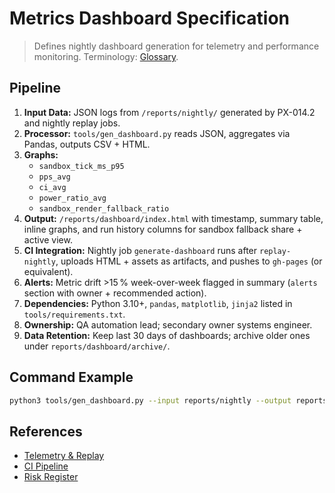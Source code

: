 # Metrics Dashboard Specification

> Defines nightly dashboard generation for telemetry and performance monitoring. Terminology: [Glossary](../Glossary.md).

## Pipeline
1. **Input Data:** JSON logs from `/reports/nightly/` generated by PX-014.2 and nightly replay jobs.
2. **Processor:** `tools/gen_dashboard.py` reads JSON, aggregates via Pandas, outputs CSV + HTML.
3. **Graphs:**
   - `sandbox_tick_ms_p95`
   - `pps_avg`
   - `ci_avg`
   - `power_ratio_avg`
   - `sandbox_render_fallback_ratio`
4. **Output:** `/reports/dashboard/index.html` with timestamp, summary table, inline graphs, and run history columns for sandbox fallback share + active view.
5. **CI Integration:** Nightly job `generate-dashboard` runs after `replay-nightly`, uploads HTML + assets as artifacts, and pushes to `gh-pages` (or equivalent).
6. **Alerts:** Metric drift >15 % week-over-week flagged in summary (`alerts` section with owner + recommended action).
7. **Dependencies:** Python 3.10+, `pandas`, `matplotlib`, `jinja2` listed in `tools/requirements.txt`.
8. **Ownership:** QA automation lead; secondary owner systems engineer.
9. **Data Retention:** Keep last 30 days of dashboards; archive older ones under `reports/dashboard/archive/`.

## Command Example
```bash
python3 tools/gen_dashboard.py --input reports/nightly --output reports/dashboard/index.html
```

## References
- [Telemetry & Replay](../quality/Telemetry_Replay.md)
- [CI Pipeline](../qa/CI_Pipeline.md)
- [Risk Register](Risk_Register.md)
